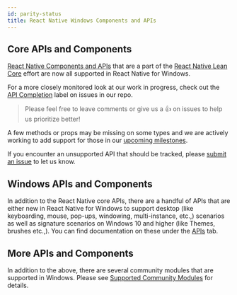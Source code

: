 ```yaml
---
id: parity-status
title: React Native Windows Components and APIs
---
```


## Core APIs and Components

[React Native Components and APIs](https://reactnative.dev/docs/components-and-apis) that are a part of the [React Native Lean Core](https://github.com/facebook/react-native/issues/23313) effort are now all supported in React Native for Windows.

For a more closely monitored look at our work in progress, check out the [API Completion](https://github.com/microsoft/react-native-windows/labels/API:%20Completion) label on issues in our repo.

> Please feel free to leave comments or give us a 👍 on issues to help us prioritize better!

A few methods or props may be missing on some types and we are actively working to add support for those in our [upcoming milestones](https://github.com/microsoft/react-native-windows/milestones).

If you encounter an unsupported API that should be tracked, please [submit an issue](https://github.com/microsoft/react-native-windows/issues/new/choose) to let us know.

## Windows APIs and Components

In addition to the React Native core APIs, there are a handful of APIs that are either new in React Native for Windows to support desktop (like keyboarding, mouse, pop-ups, windowing, multi-instance, etc.,) scenarios as well as signature scenarios on Windows 10 and higher (like Themes, brushes etc.,). You can find documentation on these under the [APIs](https://microsoft.github.io/react-native-windows/docs/flyout-component) tab. 

## More APIs and Components

In addition to the above, there are several community modules that are supported in Windows. Please see [Supported Community Modules](https://microsoft.github.io/react-native-windows/docs/supported-community-modules) for details.
